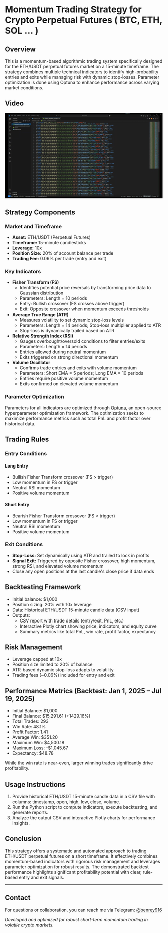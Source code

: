 # Momentum Trading Strategy for Crypto Perpetual Futures ( BTC, ETH, SOL ... )

## Overview
This is a momentum-based algorithmic trading system specifically designed for the ETH/USDT perpetual futures market on a 15-minute timeframe. The strategy combines multiple technical indicators to identify high-probability entries and exits while managing risk with dynamic stop-losses. Parameter optimization is done using Optuna to enhance performance across varying market conditions.

## **Video**

[![Watch the video](./FVRA.png)](./FVRA.mp4)

## Strategy Components

### Market and Timeframe
- **Asset:** ETH/USDT (Perpetual Futures)
- **Timeframe:** 15-minute candlesticks
- **Leverage:** 10x
- **Position Size:** 20% of account balance per trade
- **Trading Fee:** 0.06% per trade (entry and exit)

### Key Indicators
- **Fisher Transform (FS)**
  - Identifies potential price reversals by transforming price data to Gaussian distribution
  - Parameters: Length = 10 periods
  - Entry: Bullish crossover (FS crosses above trigger)
  - Exit: Opposite crossover when momentum exceeds thresholds
- **Average True Range (ATR)**
  - Measures volatility to set dynamic stop-loss levels
  - Parameters: Length = 14 periods; Stop-loss multiplier applied to ATR
  - Stop-loss is dynamically trailed based on ATR
- **Relative Strength Index (RSI)**
  - Gauges overbought/oversold conditions to filter entries/exits
  - Parameters: Length = 14 periods
  - Entries allowed during neutral momentum
  - Exits triggered on strong directional momentum
- **Volume Oscillator**
  - Confirms trade entries and exits with volume momentum
  - Parameters: Short EMA = 5 periods; Long EMA = 10 periods
  - Entries require positive volume momentum
  - Exits confirmed on elevated volume momentum

### Parameter Optimization
Parameters for all indicators are optimized through [Optuna](https://optuna.org/), an open-source hyperparameter optimization framework. The optimization seeks to maximize performance metrics such as total PnL and profit factor over historical data.

## Trading Rules

### Entry Conditions
#### Long Entry
- Bullish Fisher Transform crossover (FS > trigger)
- Low momentum in FS or trigger
- Neutral RSI momentum
- Positive volume momentum

#### Short Entry
- Bearish Fisher Transform crossover (FS < trigger)
- Low momentum in FS or trigger
- Neutral RSI momentum
- Positive volume momentum

### Exit Conditions
- **Stop-Loss:** Set dynamically using ATR and trailed to lock in profits
- **Signal Exit:** Triggered by opposite Fisher crossover, high momentum, strong RSI, and elevated volume momentum
- Close any open positions at the last candle's close price if data ends

## Backtesting Framework
- Initial balance: $1,000
- Position sizing: 20% with 10x leverage
- Data: Historical ETH/USDT 15-minute candle data (CSV input)
- Outputs:
  - CSV report with trade details (entry/exit, PnL, etc.)
  - Interactive Plotly chart showing price, indicators, and equity curve
  - Summary metrics like total PnL, win rate, profit factor, expectancy

## Risk Management
- Leverage capped at 10x
- Position size limited to 20% of balance
- ATR-based dynamic stop-loss adapts to volatility
- Trading fees (~0.06%) included for entry and exit

## Performance Metrics (Backtest: Jan 1, 2025 – Jul 19, 2025)
- Initial Balance: $1,000
- Final Balance: $15,291.61 (+1429.16%)
- Total Trades: 293
- Win Rate: 48.1%
- Profit Factor: 1.41
- Average Win: $351.20
- Maximum Win: $4,500.18
- Maximum Loss: -$1,045.67
- Expectancy: $48.78

While the win rate is near-even, larger winning trades significantly drive profitability.

## Usage Instructions
1. Provide historical ETH/USDT 15-minute candle data in a CSV file with columns: timestamp, open, high, low, close, volume.
2. Run the Python script to compute indicators, execute backtesting, and generate reports.
3. Analyze the output CSV and interactive Plotly charts for performance insights.

## Conclusion
This strategy offers a systematic and automated approach to trading ETH/USDT perpetual futures on a short timeframe. It effectively combines momentum-based indicators with rigorous risk management and leverages parameter optimization for robust results. The demonstrated backtest performance highlights significant profitability potential with clear, rule-based entry and exit signals.

---

## Contact
For questions or collaboration, you can reach me via Telegram: [@benrey916](https://t.me/benrey916)

*Developed and optimized for robust short-term momentum trading in volatile crypto markets.*
